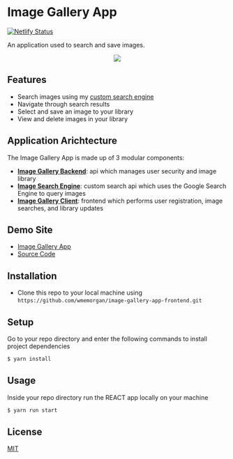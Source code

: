 # Image Gallery App
[![Netlify Status](https://api.netlify.com/api/v1/badges/58b30765-5c4e-4e99-a1fe-ded2b4fd4b49/deploy-status)](https://app.netlify.com/sites/wme-image-gallery/deploys)

An application used to search and save images.

<p align="center"> 
    <img src="https://github.com/wmemorgan/image-gallery-app-frontend/blob/master/public/assets/screenshot.png">
</p>

## Features
- Search images using my [custom search engine](https://github.com/wmemorgan/image-search-api-v2)
- Navigate through search results
- Select and save an image to your library
- View and delete images in your library

## Application Arichtecture
The Image Gallery App is made up of 3 modular components:

- [**Image Gallery Backend**](https://github.com/wmemorgan/image-gallery-app-backend): api which manages user security and image library
- [**Image Search Engine**](https://github.com/wmemorgan/image-search-api-v2): custom search api which uses the Google Search Engine to query images
- [**Image Gallery Client**](https://github.com/wmemorgan/image-gallery-app-frontend): frontend which performs user registration, image searches, and library updates

## Demo Site
- [Image Gallery App](https://wme-image-gallery.netlify.app/)
- [Source Code](https://github.com/wmemorgan/image-gallery-app-frontend)

## Installation
- Clone this repo to your local machine using `https://github.com/wmemorgan/image-gallery-app-frontend.git`

## Setup
Go to your repo directory and enter the following commands to install project dependencies
```bash
$ yarn install
```

## Usage
Inside your repo directory run the REACT app locally on your machine
```bash
$ yarn run start
```

## License
[MIT](https://github.com/wmemorgan/image-gallery-app-frontend/blob/master/LICENSE)


